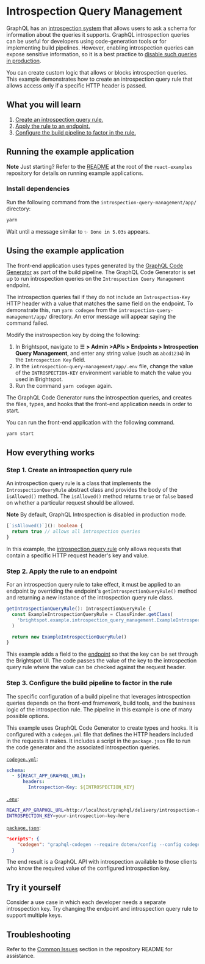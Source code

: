 # Introspection Query Management

GraphQL has an [introspection system](https://graphql.org/learn/introspection) that allows users to ask a schema for information about the queries it supports. GraphQL introspection queries can be useful for developers using code-generation tools or for implementing build pipelines. However, enabling introspection queries can expose sensitive information, so it is a best practice to [disable such queries in production](https://www.apollographql.com/blog/graphql/security/why-you-should-disable-graphql-introspection-in-production/).

You can create custom logic that allows or blocks introspection queries. This example demonstrates how to create an introspection query rule that allows access only if a specific HTTP header is passed.

## What you will learn

1. [Create an introspection query rule.](#step-1-create-an-introspection-query-rule)
1. [Apply the rule to an endpoint.](#step-2-apply-the-rule-to-an-endpoint)
1. [Configure the build pipeline to factor in the rule.](#step-3-configure-the-build-pipeline-to-factor-in-the-rule)

## Running the example application

**Note** Just starting? Refer to the [README](/README.md) at the root of the `react-examples` repository for details on running example applications. 

### Install dependencies

Run the following command from the `introspection-query-management/app/` directory:

```sh
yarn
```

Wait until a message similar to `✨ Done in 5.03s` appears.

## Using the example application

The front-end application uses types generated by the [GraphQL Code Generator](https://www.the-guild.dev/graphql/codegen) as part of the build pipeline. The GraphQL Code Generator is set up to run introspection queries on the `Introspection Query Management` endpoint.

The introspection queries fail if they do not include an `Introspection-Key` HTTP header with a value that matches the same field on the endpoint. To demonstrate this, run `yarn codegen` from the `introspection-query-management/app/` directory. An error message will appear saying the command failed.

Modify the instrospection key by doing the following:

1. In Brightspot, navigate to ☰ **> Admin >APIs > Endpoints > Introspection Query Management**, and enter any string value (such as `abcd1234`) in the `Introspection Key` field. 
1. In the `introspection-query-management/app/.env` file, change the value of the `INTROSPECTION-KEY` environment variable  to match the value you used in Brightspot.
1. Run the command `yarn codegen` again.

The GraphQL Code Generator runs the introspection queries, and creates the files, types, and hooks that the front-end application needs in order to start.

You can run the front-end application with the following command.

```sh
yarn start
```

## How everything works

### Step 1. Create an introspection query rule

An introspection query rule is a class that implements the `IntrospectionQueryRule` abstract class and provides the body of the `isAllowed()` method. The `isAllowed()` method returns `true` or `false` based on whether a particular request should be allowed.

**Note** By default, GraphQL Introspection is disabled in production mode.

```ts
[`isAllowed()`](): boolean {
  return true // allows all introspection queries
}
```

In this example, the [introspection query rule](./brightspot/src/brightspot/example/introspection_query_management/ExampleIntrospectionQueryRule.ts) only allows requests that contain a specific HTTP request header's key and value.

### Step 2. Apply the rule to an endpoint

For an introspection query rule to take effect, it must be applied to an endpoint by overriding the endpoint's `getIntrospectionQueryRule()` method and returning a new instance of the introspection query rule class.

```ts
getIntrospectionQueryRule(): IntrospectionQueryRule {
  const ExampleIntrospectionQueryRule = ClassFinder.getClass(
    'brightspot.example.introspection_query_management.ExampleIntrospectionQueryRule'
  )

  return new ExampleIntrospectionQueryRule()
}
```

This example adds a field to the [endpoint](./brightspot/src/brightspot/example/introspection_query_management/IntrospectionQueryManagementEndpoint.ts) so that the key can be set through the Brightspot UI. The code passes the value of the key to the introspection query rule where the value can be checked against the request header.

### Step 3. Configure the build pipeline to factor in the rule

The specific configuration of a build pipeline that leverages introspection queries depends on the front-end framework, build tools, and the business logic of the introspection rule. The pipeline in this example is one of many possible options.

This example uses GraphQL Code Generator to create types and hooks. It is configured with a `codegen.yml` file that defines the HTTP headers included in the requests it makes. It includes a script in the `package.json` file to run the code generator and the associated introspection queries.

[`codegen.yml`](./app/codegen.yml):

```yml
schema:
  - ${REACT_APP_GRAPHQL_URL}:
      headers:
        Introspection-Key: ${INTROSPECTION_KEY}
```

[`.env`](./app/.env):

```sh
REACT_APP_GRAPHQL_URL=http://localhost/graphql/delivery/introspection-query-management
INTROSPECTION_KEY=your-introspection-key-here
```

[`package.json`](./app/package.json):

```json
"scripts": {
    "codegen": "graphql-codegen --require dotenv/config --config codegen.yml",
  }
```

The end result is a GraphQL API with introspection available to those clients who know the required value of the configured introspection key.

## Try it yourself

Consider a use case in which each developer needs a separate introspection key. Try changing the endpoint and introspection query rule to support multiple keys.

## Troubleshooting

Refer to the [Common Issues](/README.md) section in the repository README for assistance.
